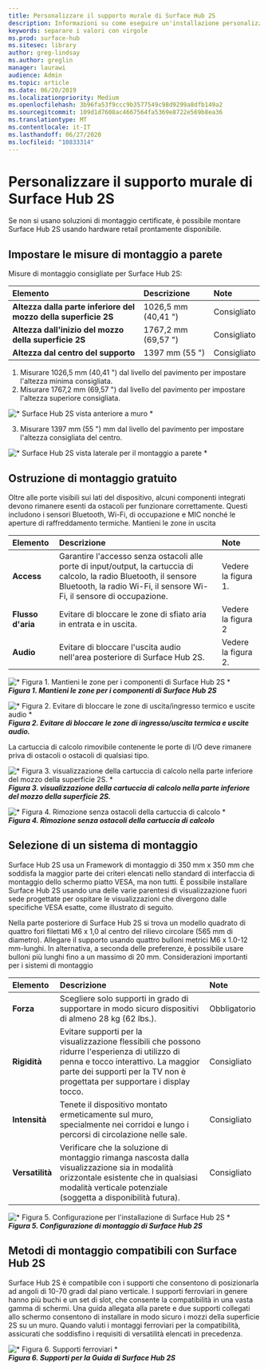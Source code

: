 ```yaml
---
title: Personalizzare il supporto murale di Surface Hub 2S
description: Informazioni su come eseguire un'installazione personalizzata di Surface Hub 2S.
keywords: separare i valori con virgole
ms.prod: surface-hub
ms.sitesec: library
author: greg-lindsay
ms.author: greglin
manager: laurawi
audience: Admin
ms.topic: article
ms.date: 06/20/2019
ms.localizationpriority: Medium
ms.openlocfilehash: 3b96fa53f9ccc9b3577549c98d9299a8dfb149a2
ms.sourcegitcommit: 109d1d7608ac4667564fa5369e8722e569b8ea36
ms.translationtype: MT
ms.contentlocale: it-IT
ms.lasthandoff: 06/27/2020
ms.locfileid: "10833314"
---
```

# Personalizzare il supporto murale di Surface Hub 2S

Se non si usano soluzioni di montaggio certificate, è possibile montare Surface Hub 2S usando hardware retail prontamente disponibile.

## Impostare le misure di montaggio a parete

Misure di montaggio consigliate per Surface Hub 2S:

|**Elemento**|**Descrizione**|**Note**|
|:------ |:------------- |:------- |
|**Altezza dalla parte inferiore del mozzo della superficie 2S**| 1026,5 mm (40,41 ") | Consigliato |
|**Altezza dall'inizio del mozzo della superficie 2S**| 1767,2 mm (69,57 ") | Consigliato |
|**Altezza dal centro del supporto**| 1397 mm (55 ") | Consigliato |

1. Misurare 1026,5 mm (40,41 ") dal livello del pavimento per impostare l'altezza minima consigliata.
2. Misurare 1767,2 mm (69,57 ") dal livello del pavimento per impostare l'altezza superiore consigliata.

![* Surface Hub 2S vista anteriore a muro *](images/sh2-wall-front.png) <br>

3. Misurare 1397 mm (55 ") mm dal livello del pavimento per impostare l'altezza consigliata del centro.

![* Surface Hub 2S vista laterale per il montaggio a parete *](images/sh2-wall-side.png) <br>

## Ostruzione di montaggio gratuito

Oltre alle porte visibili sui lati del dispositivo, alcuni componenti integrati devono rimanere esenti da ostacoli per funzionare correttamente. Questi includono i sensori Bluetooth, Wi-Fi, di occupazione e MIC nonché le aperture di raffreddamento termiche.
Mantieni le zone in uscita

|**Elemento**|**Descrizione**|**Note**|
|:---- |:----------- |:----- |
|**Access**| Garantire l'accesso senza ostacoli alle porte di input/output, la cartuccia di calcolo, la radio Bluetooth, il sensore Bluetooth, la radio Wi-Fi, il sensore Wi-Fi, il sensore di occupazione. | Vedere la figura 1. |
|**Flusso d'aria**| Evitare di bloccare le zone di sfiato aria in entrata e in uscita. | Vedere la figura 2  |
|**Audio**| Evitare di bloccare l'uscita audio nell'area posteriore di Surface Hub 2S. | Vedere la figura 2. |

![* Figura 1. Mantieni le zone per i componenti di Surface Hub 2S *](images/sh2-keepout-zones.png) <br>
***Figura 1. Mantieni le zone per i componenti di Surface Hub 2S***

![* Figura 2. Evitare di bloccare le zone di uscita/ingresso termico e uscite audio *](images/sh2-thermal-audio.png) <br>
***Figura 2. Evitare di bloccare le zone di ingresso/uscita termica e uscite audio.<br>***

La cartuccia di calcolo rimovibile contenente le porte di I/O deve rimanere priva di ostacoli o ostacoli di qualsiasi tipo.

![* Figura 3. visualizzazione della cartuccia di calcolo nella parte inferiore del mozzo della superficie 2S. *](images/sh2-ports.png) <br>
***Figura 3. visualizzazione della cartuccia di calcolo nella parte inferiore del mozzo della superficie 2S.***

![* Figura 4. Rimozione senza ostacoli della cartuccia di calcolo *](images/sh2-cartridge.png) <br>
***Figura 4. Rimozione senza ostacoli della cartuccia di calcolo***

## Selezione di un sistema di montaggio

Surface Hub 2S usa un Framework di montaggio di 350 mm x 350 mm che soddisfa la maggior parte dei criteri elencati nello standard di interfaccia di montaggio dello schermo piatto VESA, ma non tutti. È possibile installare Surface Hub 2S usando una delle varie parentesi di visualizzazione fuori sede progettate per ospitare le visualizzazioni che divergono dalle specifiche VESA esatte, come illustrato di seguito.

Nella parte posteriore di Surface Hub 2S si trova un modello quadrato di quattro fori filettati M6 x 1,0 al centro del rilievo circolare (565 mm di diametro). Allegare il supporto usando quattro bulloni metrici M6 x 1.0-12 mm-lunghi. In alternativa, a seconda delle preferenze, è possibile usare bulloni più lunghi fino a un massimo di 20 mm.
Considerazioni importanti per i sistemi di montaggio

|**Elemento**|**Descrizione**|**Note**|
|:------ |:------------- |:------- |
|**Forza**| Scegliere solo supporti in grado di supportare in modo sicuro dispositivi di almeno 28 kg (62 lbs.). | Obbligatorio |
|**Rigidità**| Evitare supporti per la visualizzazione flessibili che possono ridurre l'esperienza di utilizzo di penna e tocco interattivo. La maggior parte dei supporti per la TV non è progettata per supportare i display tocco. | Consigliato |
|**Intensità**| Tenete il dispositivo montato ermeticamente sul muro, specialmente nei corridoi e lungo i percorsi di circolazione nelle sale.| Consigliato |
|**Versatilità**| Verificare che la soluzione di montaggio rimanga nascosta dalla visualizzazione sia in modalità orizzontale esistente che in qualsiasi modalità verticale potenziale (soggetta a disponibilità futura). | Consigliato |

![* Figura 5. Configurazione per l'installazione di Surface Hub 2S *](images/sh2-mount-config.png) <br>
***Figura 5. Configurazione di montaggio di Surface Hub 2S***

## Metodi di montaggio compatibili con Surface Hub 2S

Surface Hub 2S è compatibile con i supporti che consentono di posizionarla ad angoli di 10-70 gradi dal piano verticale. I supporti ferroviari in genere hanno più buchi e un set di slot, che consente la compatibilità in una vasta gamma di schermi. Una guida allegata alla parete e due supporti collegati allo schermo consentono di installare in modo sicuro i mozzi della superficie 2S su un muro. Quando valuti i montaggi ferroviari per la compatibilità, assicurati che soddisfino i requisiti di versatilità elencati in precedenza.

![* Figura 6. Supporti ferroviari *](images/h2gen-railmount.png)<br>
***Figura 6. Supporti per la Guida di Surface Hub 2S***
